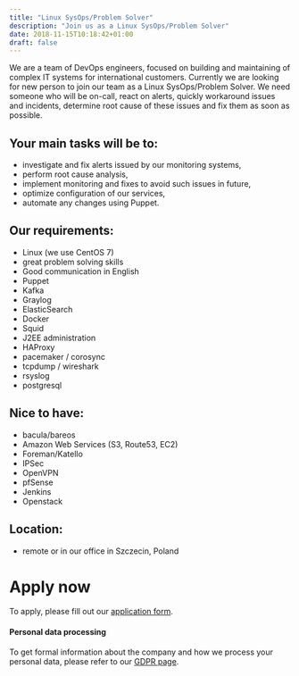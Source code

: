 ```yaml
---
title: "Linux SysOps/Problem Solver"
description: "Join us as a Linux SysOps/Problem Solver"
date: 2018-11-15T10:18:42+01:00
draft: false
---
```


We are a team of DevOps engineers, focused on building and maintaining of complex IT systems for international customers.
Currently we are looking for new person to join our team as a Linux SysOps/Problem Solver.
We need someone who will be on-call, react on alerts, quickly workaround issues and incidents, determine root cause of these issues and fix them as soon as possible.

## Your main tasks will be to:

- investigate and fix alerts issued by our monitoring systems,
- perform root cause analysis,
- implement monitoring and fixes to avoid such issues in future,
- optimize configuration of our services,
- automate any changes using Puppet.


## Our requirements:

- Linux (we use CentOS 7)
- great problem solving skills
- Good communication in English
- Puppet
- Kafka
- Graylog
- ElasticSearch
- Docker
- Squid
- J2EE administration
- HAProxy
- pacemaker / corosync
- tcpdump / wireshark
- rsyslog
- postgresql

## Nice to have:

- bacula/bareos
- Amazon Web Services (S3, Route53, EC2)
- Foreman/Katello
- IPSec
- OpenVPN
- pfSense
- Jenkins
- Openstack

## Location:

- remote or in our office in Szczecin, Poland


# Apply now

To apply, please fill out our [application form](https://goo.gl/forms/4F0DLGrS4cPl76823).


#### Personal data processing

To get formal information about the company and how we process your personal data, please refer to our [GDPR page](/gdpr).
